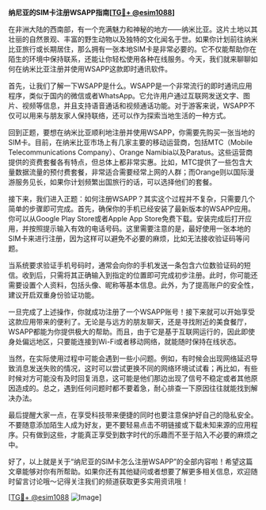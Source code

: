 **纳尼亚的SIM卡注册WSAPP指南[[TG💪+ @esim1088](https://t.me/s/esim1088)]**

在非洲大陆的西南部，有一个充满魅力和神秘的地方——纳米比亚。这片土地以其壮丽的自然景观、丰富的野生动物以及独特的文化闻名于世。如果你计划前往纳米比亚旅行或长期居住，那么拥有一张本地SIM卡是非常必要的。它不仅能帮助你在陌生的环境中保持联系，还能让你轻松使用各种在线服务。今天，我们就来聊聊如何在纳米比亚注册并使用WSAPP这款即时通讯软件。

首先，让我们了解一下WSAPP是什么。WSAPP是一个非常流行的即时通讯应用程序，类似于国内的微信或者WhatsApp。它允许用户通过互联网发送文字、图片、视频等信息，并且支持语音通话和视频通话功能。对于游客来说，WSAPP不仅可以用来与朋友家人保持联络，还可以作为探索当地生活的一种方式。

回到正题，要想在纳米比亚顺利地注册并使用WSAPP，你需要先购买一张当地的SIM卡。目前，在纳米比亚市场上有几家主要的移动运营商，包括MTC（Mobile Telecommunications Company）、Orange Namibia以及Paratus。这些运营商提供的资费套餐各有特点，但总体上都非常实惠。比如，MTC提供了一些包含大量数据流量的预付费套餐，非常适合需要经常上网的人群；而Orange则以国际漫游服务见长，如果你计划频繁出国旅行的话，可以选择他们的套餐。

接下来，我们进入正题：如何注册WSAPP？其实这个过程并不复杂，只需要几个简单的步骤即可完成。首先，确保你的手机已经安装了最新版本的WSAPP应用。你可以从Google Play Store或者Apple App Store免费下载。安装完成后打开应用，并按照提示输入有效的电话号码。这里需要注意的是，最好使用一张本地的SIM卡来进行注册，因为这样可以避免不必要的麻烦，比如无法接收验证码等问题。

当系统要求验证手机号码时，通常会向你的手机发送一条包含六位数验证码的短信。收到后，只需将其正确输入到指定的位置即可完成初步注册。此时，你可能还需要设置个人资料，包括头像、昵称等基本信息。此外，为了提高账户的安全性，建议开启双重身份验证功能。

一旦完成了上述操作，你就成功注册了一个WSAPP账号！接下来就可以开始享受这款应用带来的便利了。无论是与远方的朋友聊天，还是寻找附近的美食餐厅，WSAPP都能为你提供极大的帮助。而且，由于它是基于互联网运行的，因此即使身处偏远地区，只要能连接到Wi-Fi或者移动网络，就能随时保持在线状态。

当然，在实际使用过程中可能会遇到一些小问题。例如，有时候会出现网络延迟导致消息发送失败的情况，这时可以尝试更换不同的网络环境试试看；再比如，有些时候对方可能没有及时回复消息，这可能是他们那边出现了信号不稳定或者其他原因造成的。总之，遇到任何问题时都不要着急，耐心排查一下原因往往就能找到解决办法。

最后提醒大家一点，在享受科技带来便捷的同时也要注意保护好自己的隐私安全。不要随意添加陌生人成为好友，更不要轻易点击不明链接或下载未知来源的应用程序。只有做到这些，才能真正享受到数字时代的乐趣而不至于陷入不必要的麻烦之中。

好了，以上就是关于“纳尼亚的SIM卡怎么注册WSAPP”的全部内容啦！希望这篇文章能够对你有所帮助。如果你还有其他疑问或者想要了解更多相关信息，欢迎随时留言讨论哦～记得关注我们的频道获取更多实用资讯哦！

[[TG💪+ @esim1088](https://t.me/s/esim1088) ![Image](https://i.postimg.cc/4NQfJmqS/Snipaste-2025-05-13-00-14-12.png)]